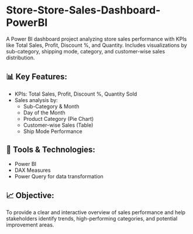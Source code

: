 # Store-Store-Sales-Dashboard-PowerBI
A Power BI dashboard project analyzing store sales performance with KPIs like Total Sales, Profit, Discount %, and Quantity. Includes visualizations by sub-category, shipping mode, category, and customer-wise sales distribution.

## 📊 Key Features:
- KPIs: Total Sales, Profit, Discount %, Quantity Sold
- Sales analysis by:
  - Sub-Category & Month
  - Day of the Month
  - Product Category (Pie Chart)
  - Customer-wise Sales (Table)
  - Ship Mode Performance

## 🔧 Tools & Technologies:
- Power BI
- DAX Measures
- Power Query for data transformation

## 📈 Objective:
To provide a clear and interactive overview of sales performance and help stakeholders identify trends, high-performing categories, and potential improvement areas.

